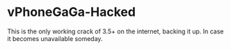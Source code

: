 # vPhoneGaGa-Hacked
This is the only working crack of 3.5+ on the internet, backing it up. In case it becomes unavailable someday. 
